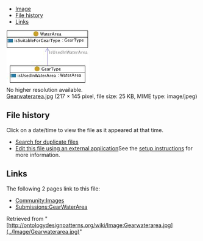 * [Image](../Image/Gearwaterarea.jpg#file)
* [File history](../Image/Gearwaterarea.jpg#filehistory)
* [Links](../Image/Gearwaterarea.jpg#filelinks)

[![Image:Gearwaterarea.jpg](../images/6/6e/Gearwaterarea.jpg)](../images/6/6e/Gearwaterarea.jpg)  
No higher resolution available.  
[Gearwaterarea.jpg](../images/6/6e/Gearwaterarea.jpg)‎ (217 × 145 pixel, file size: 25 KB, MIME type: image/jpeg)

## File history

Click on a date/time to view the file as it appeared at that time.



  
* [Search for duplicate files](http://ontologydesignpatterns.org/wiki/Special:FileDuplicateSearch/Gearwaterarea.jpg "Special:FileDuplicateSearch/Gearwaterarea.jpg")
* [Edit this file using an external application](http://ontologydesignpatterns.org/wiki/index.php?title=Image:Gearwaterarea.jpg&action=edit&externaledit=true&mode=file "Image:Gearwaterarea.jpg")See the [setup instructions](http://www.mediawiki.org/wiki/Manual:External_editors "http://www.mediawiki.org/wiki/Manual:External_editors") for more information.

## Links



The following 2 pages link to this file:


* [Community:Images](../Community/Images "Community:Images")
* [Submissions:GearWaterArea](../Submissions/GearWaterArea "Submissions:GearWaterArea")


Retrieved from "[http://ontologydesignpatterns.org/wiki/Image:Gearwaterarea.jpg](../Image/Gearwaterarea.jpg)"